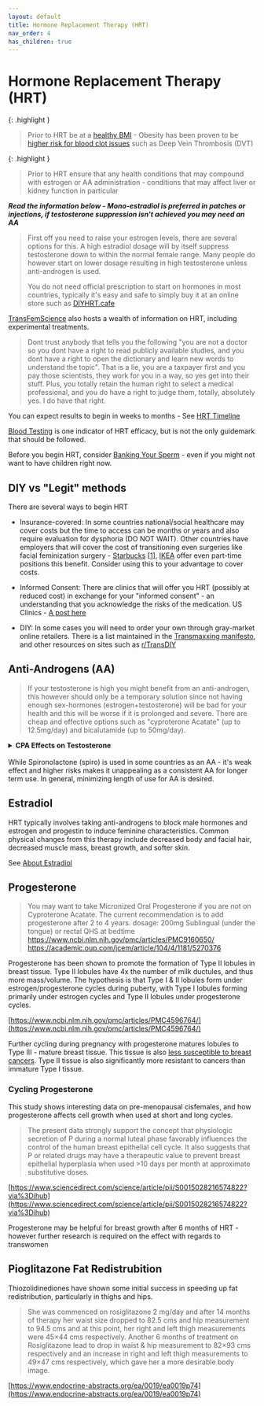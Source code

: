 ```yaml
---
layout: default
title: Hormone Replacement Therapy (HRT)
nav_order: 4
has_children: true
---
```


# Hormone Replacement Therapy (HRT)


{: .highlight }
> Prior to HRT be at a [healthy BMI](../passing/physical/FITNESS) - Obesity has been proven to be [higher risk for blood clot issues](https://pubmed.ncbi.nlm.nih.gov/18086925/) such as Deep Vein Thrombosis (DVT)

{: .highlight }
> Prior to HRT ensure that any health conditions that may compound with estrogen or AA administration - conditions that may affect liver or kidney function in particular

***Read the information below - Mono-estradiol is preferred in patches or injections, if testosterone suppression isn't achieved you may need an AA***

> First off you need to raise your estrogen levels, there are several options for this. A high 
estradiol dosage will by itself suppress testosterone down to within the normal female range. Many 
people do however start on lower dosage resulting in high testosterone unless anti-androgen is used. 
>
> You do not need official prescription to start on hormones in most countries, typically it's easy and safe 
to simply buy it at an online store such as [DIYHRT.cafe](https://diyhrt.cafe)

[TransFemScience](https://transfemscience.org/articles/) also hosts a wealth of information on HRT, including experimental treatments.

> Dont trust anybody that tells you the following "you are not a doctor so you dont have a right to read publicly available studies, and you dont have a right to open the dictionary and learn new words to understand the topic". That is a lie, you are a taxpayer first and you pay those scientists, they work for you in a way, so yes get into their stuff. Plus, you totally retain the human right to select a medical professional, and you do have a right to judge them, totally, absolutely yes. I do have that right.

You can expect results to begin in weeks to months - See [HRT Timeline](TIMELINE)

[Blood Testing](TESTING) is one indicator of HRT efficacy, but is not the only guidemark that should be followed.

Before you begin HRT, consider [Banking Your Sperm](BANKING) - even if you might not want to have children right now.


## DIY vs "Legit" methods

There are several ways to begin HRT

* Insurance-covered: In some countries national/social healthcare may cover costs but the time to access can be months or years and also require evaluation for dysphoria (DO NOT WAIT). Other countries have employers that will cover the cost of transitioning even surgeries like facial feminization surgery - [Starbucks](https://stories.starbucks.com/stories/2018/they-are-lifesaving-starbucks-offers-expanded-benefits-for-trans-people/) [[1](https://www.reddit.com/r/starbucks/comments/b1ook9/navigating_starbucks_healthcare_for_transgender/)], [IKEA](https://www.ikea.com/us/en/newsroom/corporate-news/ikea-u-s-launches-pride-campaign-to-push-for-greater-progress-toward-lgbtq-inclusion-pubcf8b9e77) offer even part-time positions this benefit. Consider using this to your advantage to cover costs.

* Informed Consent: There are clinics that will offer you HRT (possibly at reduced cost) in exchange for your "informed consent" - an understanding that you acknowledge the risks of the medication. US Clinics - [A post here](https://www.reddit.com/r/asktransgender/comments/d6p05q/i_compiled_every_single_informed_consent_clinic/)

* DIY: In some cases you will need to order your own through gray-market online retailers. There is a list maintained in the [Transmaxxing manifesto](https://archive.org/details/transmaxxing10), and other resources on sites such as [r/TransDIY](https://www.reddit.com/r/TransDIY/)


## Anti-Androgens (AA)
> If your testosterone is high you might benefit from an anti-androgen, this however should only be a 
temporary solution since not having enough sex-hormones (estrogen+testosterone) will be bad for your 
health and this will be worse if it is prolonged and severe. There are cheap and effective options such as
"cyproterone Acatate" (up to 12.5mg/day) and bicalutamide (up to 50mg/day).

<details>
<summary><b>CPA Effects on Testosterone</b></summary>

<img src="../media/cyproterone_acetate_1.png" alt="" title="">

</details>

<br>
While Spironolactone (spiro) is used in some countries as an AA - it's weak effect and higher risks makes it unappealing as a consistent AA for longer term use. In general, minimizing length of use for AA is desired.

## Estradiol

HRT typically involves taking anti-androgens to block male hormones and estrogen and progestin to induce feminine characteristics. Common physical changes from this therapy include decreased body and facial hair, decreased muscle mass, breast growth, and softer skin.

See [About Estradiol](ESTRADIOL)

## Progesterone
> You may want to take Micronized Oral Progesterone if you are not on Cyproterone Acatate. The 
current recommendation is to add progesterone after 2 to 4 years.
dosage: 200mg Sublingual (under the tongue) or rectal QHS at bedtime
https://www.ncbi.nlm.nih.gov/pmc/articles/PMC9160650/
https://academic.oup.com/jcem/article/104/4/1181/5270376

Progesterone has been shown to promote the formation of Type II lobules in breast tissue. Type II lobules have 4x the number of milk ductules, and thus more mass/volume. The hypothesis is that Type I & II lobules form under estrogen/progesterone cycles during puberty, with Type I lobules forming primarily under estrogen cycles and Type II lobules under progesterone cycles.

[https://www.ncbi.nlm.nih.gov/pmc/articles/PMC4596764/](https://www.ncbi.nlm.nih.gov/pmc/articles/PMC4596764/)

Further cycling during pregnancy with progesterone matures lobules to Type III - mature breast tissue. This tissue is also [less susceptible to breast cancers](https://www.bcpinstitute.org/brochure---reproductive-risks.html#:~:text=Type%201%2C%202%20%26%203%20lobules%20are%20differentiated,female%20hormones%2C%20estrogen%20and%20progesterone%2C%20during%20menstrual%20cycles.). Type II tissue is also significantly more resistant to cancers than immature Type I tissue.

### Cycling Progesterone

This study shows interesting data on pre-menopausal cisfemales, and how progesterone affects cell growth when used at short and long cycles.

> The present data strongly support the concept that physiologic secretion of P during a normal luteal phase favorably influences the control of the human breast epithelial cell cycle. It also suggests that P or related drugs may have a therapeutic value to prevent breast epithelial hyperplasia when used >10 days per month at approximate substitutive doses. 

[https://www.sciencedirect.com/science/article/pii/S0015028216574822?via%3Dihub](https://www.sciencedirect.com/science/article/pii/S0015028216574822?via%3Dihub)

Progesterone may be helpful for breast growth after 6 months of HRT - however further research is required on the effect with regards to transwomen

## Pioglitazone Fat Redistrubition

Thiozolidinediones have shown some initial success in speeding up fat redistribution, particularly in thighs and hips.

> She was commenced on rosiglitazone 2 mg/day and after 14 months of therapy her waist size dropped to 82.5 cms and hip measurement to 94.5 cms and at this point, her right and left thigh measurements were 45×44 cms respectively. Another 6 months of treatment on Rosiglitazone lead to drop in waist & hip measurement to 82×93 cms respectively and an increase in right and left thigh measurements to 49×47 cms respectively, which gave her a more desirable body image.

[https://www.endocrine-abstracts.org/ea/0019/ea0019p74](https://www.endocrine-abstracts.org/ea/0019/ea0019p74)